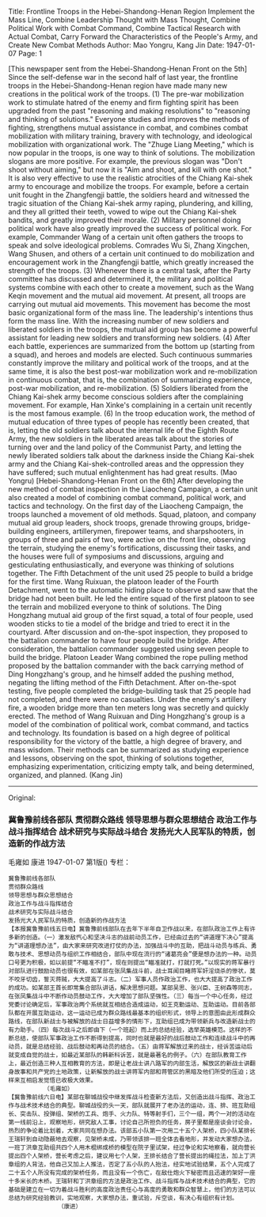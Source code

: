 Title: Frontline Troops in the Hebei-Shandong-Henan Region Implement the Mass Line, Combine Leadership Thought with Mass Thought, Combine Political Work with Combat Command, Combine Tactical Research with Actual Combat, Carry Forward the Characteristics of the People's Army, and Create New Combat Methods
Author: Mao Yongru, Kang Jin
Date: 1947-01-07
Page: 1

[This newspaper sent from the Hebei-Shandong-Henan Front on the 5th] Since the self-defense war in the second half of last year, the frontline troops in the Hebei-Shandong-Henan region have made many new creations in the political work of the troops. (1) The pre-war mobilization work to stimulate hatred of the enemy and firm fighting spirit has been upgraded from the past "reasoning and making resolutions" to "reasoning and thinking of solutions." Everyone studies and improves the methods of fighting, strengthens mutual assistance in combat, and combines combat mobilization with military training, bravery with technology, and ideological mobilization with organizational work. The "Zhuge Liang Meeting," which is now popular in the troops, is one way to think of solutions. The mobilization slogans are more positive. For example, the previous slogan was "Don't shoot without aiming," but now it is "Aim and shoot, and kill with one shot." It is also very effective to use the realistic atrocities of the Chiang Kai-shek army to encourage and mobilize the troops. For example, before a certain unit fought in the Zhangfengji battle, the soldiers heard and witnessed the tragic situation of the Chiang Kai-shek army raping, plundering, and killing, and they all gritted their teeth, vowed to wipe out the Chiang Kai-shek bandits, and greatly improved their morale. (2) Military personnel doing political work have also greatly improved the success of political work. For example, Commander Wang of a certain unit often gathers the troops to speak and solve ideological problems. Comrades Wu Si, Zhang Xingchen, Wang Shusen, and others of a certain unit continued to do mobilization and encouragement work in the Zhangfengji battle, which greatly increased the strength of the troops. (3) Whenever there is a central task, after the Party committee has discussed and determined it, the military and political systems combine with each other to create a movement, such as the Wang Keqin movement and the mutual aid movement. At present, all troops are carrying out mutual aid movements. This movement has become the most basic organizational form of the mass line. The leadership's intentions thus form the mass line. With the increasing number of new soldiers and liberated soldiers in the troops, the mutual aid group has become a powerful assistant for leading new soldiers and transforming new soldiers. (4) After each battle, experiences are summarized from the bottom up (starting from a squad), and heroes and models are elected. Such continuous summaries constantly improve the military and political work of the troops, and at the same time, it is also the best post-war mobilization work and re-mobilization in continuous combat, that is, the combination of summarizing experience, post-war mobilization, and re-mobilization. (5) Soldiers liberated from the Chiang Kai-shek army become conscious soldiers after the complaining movement. For example, Han Xinke's complaining in a certain unit recently is the most famous example. (6) In the troop education work, the method of mutual education of three types of people has recently been created, that is, letting the old soldiers talk about the internal life of the Eighth Route Army, the new soldiers in the liberated areas talk about the stories of turning over and the land policy of the Communist Party, and letting the newly liberated soldiers talk about the darkness inside the Chiang Kai-shek army and the Chiang Kai-shek-controlled areas and the oppression they have suffered; such mutual enlightenment has had great results.
              (Mao Yongru)
    [Hebei-Shandong-Henan Front on the 6th] After developing the new method of combat inspection in the Liaocheng Campaign, a certain unit also created a model of combining combat command, political work, and tactics and technology. On the first day of the Liaocheng Campaign, the troops launched a movement of old methods. Squad, platoon, and company mutual aid group leaders, shock troops, grenade throwing groups, bridge-building engineers, artillerymen, firepower teams, and sharpshooters, in groups of three and pairs of two, were active on the front line, observing the terrain, studying the enemy's fortifications, discussing their tasks, and the houses were full of symposiums and discussions, arguing and gesticulating enthusiastically, and everyone was thinking of solutions together. The Fifth Detachment of the unit used 25 people to build a bridge for the first time. Wang Ruixuan, the platoon leader of the Fourth Detachment, went to the automatic hiding place to observe and saw that the bridge had not been built. He led the entire squad of the first platoon to see the terrain and mobilized everyone to think of solutions. The Ding Hongzhang mutual aid group of the first squad, a total of four people, used wooden sticks to tie a model of the bridge and tried to erect it in the courtyard. After discussion and on-the-spot inspection, they proposed to the battalion commander to have four people build the bridge. After consideration, the battalion commander suggested using seven people to build the bridge. Platoon Leader Wang combined the rope pulling method proposed by the battalion commander with the back carrying method of Ding Hongzhang's group, and he himself added the pushing method, negating the lifting method of the Fifth Detachment. After on-the-spot testing, five people completed the bridge-building task that 25 people had not completed, and there were no casualties. Under the enemy's artillery fire, a wooden bridge more than ten meters long was secretly and quickly erected. The method of Wang Ruixuan and Ding Hongzhang's group is a model of the combination of political work, combat command, and tactics and technology. Its foundation is based on a high degree of political responsibility for the victory of the battle, a high degree of bravery, and mass wisdom. Their methods can be summarized as studying experience and lessons, observing on the spot, thinking of solutions together, emphasizing experimentation, criticizing empty talk, and being determined, organized, and planned.
                  (Kang Jin)



<hr /> 

Original: 


### 冀鲁豫前线各部队  贯彻群众路线  领导思想与群众思想结合  政治工作与战斗指挥结合  战术研究与实际战斗结合  发扬光大人民军队的特质，创造新的作战方法
毛雍如  康进
1947-01-07
第1版()
专栏：

    冀鲁豫前线各部队
    贯彻群众路线
    领导思想与群众思想结合
    政治工作与战斗指挥结合
    战术研究与实际战斗结合
    发扬光大人民军队的特质，创造新的作战方法
    【本报冀鲁豫前线五日电】冀鲁豫前线部队在去年下半年自卫作战以来，在部队政治工作上有许多新的创造。（一）激发敌忾心和坚决斗志的战前动员工作，已经由过去的“讲道理下决心”提高为“讲道理想办法”，由大家来研究改进打仗的办法，加强战斗中的互助，把战斗动员与练兵、勇敢与技术、思想动员与组织工作相结合，部队中现在流行的“诸葛亮会”便是想办法的一种。动员口号更为积极，如以前提“不瞄准不打”，现在则提出“瞄准就打，打就打死。”以现实的蒋军暴行对部队进行鼓励动员也很有效，如某部在张凤集战斗前，战士耳闻目睹蒋军奸淫烧杀的惨状，莫不咬牙切齿，誓灭蒋贼，大大提高了斗志。（二）军事人员作政治工作，也大大提高了政治工作的成功。如某部王首长即常集合部队讲话，解决思想问题。某部吴思、张兴臣、王树森等同志，在张凤集战斗中不断作动员鼓动工作，大大增加了部队坚强性。（三）每当一个中心任务，经过党委讨论确定后，军事政治两个系统就互相结合造成运动，如王克勤运动、互助运动。目前各部队都在开展互助运动，这一运动已成为群众路线最基本的组织形式，领导上的意图由此形成群众路线，在部队新战士与被解放的战士日益增多的情形下，互助组已成为带领新兵与改造新战士的有力助手。（四）每次战斗之后即由下（一个班起）而上的总结经验，选举英雄模范。这样的不断总结，使部队军事政治工作不断得到提高，同时也就是最好的战后鼓动工作和连续战斗中的再动员，就是总结经验、战后鼓动和再动员的结合。（五）由蒋军解放过来的战士，经诉苦运动后就变成自觉的战士，如最近某部队的韩新科诉苦，就是最著名的例子。（六）在部队教育工作上，最近创造三种人互相教育的方法，即是让老战士讲八路军的内部生活，解放区的新战士讲翻身故事和共产党的土地政策，让新解放的战士讲蒋军内部和蒋管区的黑暗及他们所受的压迫；这样来互相启发觉悟已收极大效果。
              （毛雍如）
    【冀鲁豫前线六日电】某部在聊城战役中继发挥战斗检查新方法后，又创造出战斗指挥、政治工作与战术技术结合的典型。聊城战役的头一天，部队就展开了老办法的运动，连、排、班互助组长、突击队、投弹组、架桥的工兵、炮手、火力队、特等射手们，三个一组，两个一对的活动在第一线前沿上，观察地形，研究敌人工事，讨论自己所担负的任务，房子里都是座谈会讨论会，热烈的争论着比划着，大家共同在想办法。该部五小队第一次用二十五个人架桥，四小队某排长王瑞轩到自动隐蔽地去观察，见架桥未成，乃带领该排一班全体去看地形，并发动大家想办法，一班丁洪章互助组共四个人用木棍绑成桥的模型在院子里试架，经过争论和实地察看，就向营长提出四个人架桥，营长考虑之后，建议用七个人架，王排长结合了营长提出的绳拉法，加上丁洪章组的人背法，他自己又加上人推法，否定了五小队的人抬法，经实地试验结果，五个人完成了二十五个人所没有完成的架桥任务，而且没有一个伤亡，在敌仕炮火下秘密而且迅速的架好一座十多米长的木桥。王瑞轩和丁洪章组的方法是政治工作、战斗指挥与战术技术结合的典型，它的基础是建立在一切为着战斗胜利的高度政治责任心与高度的勇敢和群众智慧上，他们的方法可以总结为研究经验教训，实地观察，大家想办法，重试验，斥空谈，有决心有组织有计划。
                  （康进）
